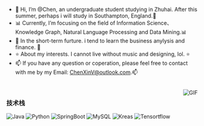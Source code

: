 - 👋 Hi, I’m @Chen, an undergraduate student studying in Zhuhai. After this summer, perhaps i will study in Southampton, England.👋 
- 📊 Currently, I’m focusing on the field of Information Science、Knowledge Graph, Natural Language Processing and Data Mining.📊
- 🌱 In the short-term furture. i tend to learn the business anylysis and finance. 🌱  
- ⭐ About my interests. I cannot live without music and designing, lol. ⭐
- 📫 If you have any question or coperation, please feel free to contact with me by my Email: ChenXinV@outlook.com.📫
<br/>
<img align="right" alt="GIF" src="https://raw.githubusercontent.com/JoeyBling/JoeyBling/master/pic/pusheencode.gif" />

### 技术栈

![Java](https://img.shields.io/badge/-Java-192133?style=flat-square&logo=java&logoColor=white)
![Python](https://img.shields.io/badge/-Python-192133?style=flat-square&logo=python&logoColor=white)
![SpringBoot](https://img.shields.io/badge/-SpringBoot-192133?style=flat-square&logo=spring&logoColor=white)
![MySQL](https://img.shields.io/badge/-MySQL-192133?style=flat-square&logo=mysql&logoColor=white)
![Kreas](https://img.shields.io/badge/-Kreas-192133?style=flat-square&logo=figma&logoColor=white)
![Tensortflow](https://img.shields.io/badge/-Tensortflow-192133?style=flat-square&logo=figma&logoColor=white)






